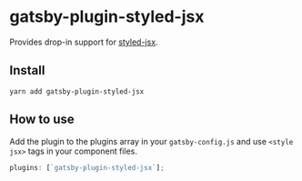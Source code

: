 # gatsby-plugin-styled-jsx

Provides drop-in support for [styled-jsx](https://github.com/zeit/styled-jsx).

## Install

`yarn add gatsby-plugin-styled-jsx`

## How to use

Add the plugin to the plugins array in your `gatsby-config.js` and use `<style jsx>` tags in your component files.

```javascript
plugins: [`gatsby-plugin-styled-jsx`];
```
